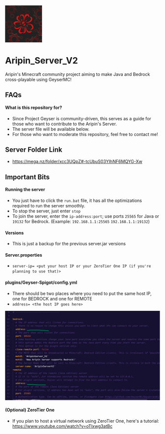 <p align="left"><img src="image.png" width="120"></p>

# Aripin_Server_V2
Aripin's Minecraft community project aiming to make Java and Bedrock cross-playable using GeyserMC!

## FAQs
#### What is this repository for?
- Since Project Geyser is community-driven, this serves as a guide for those who want to contribute to the Aripin's Server.
- The server file will be available below.
- For those who want to moderate this repository, feel free to contact me!

## Server Folder Link
- https://mega.nz/folder/xcc3UQpZ#-tcUbuS03YIhNF6MQYG-Xw

## Important Bits
#### Running the server
- You just have to click the `run.bat` file, it has all the optimizations required to run the server smoothly.
- To stop the server, just enter `stop`
- To join the server, enter the `ip-address:port`; use ports `25565` for Java or `19132` for Bedrock. (Example: `192.168.1.1:25565` `192.168.1.1:19132`)
#### Versions
- This is just a backup for the previous server.jar versions
#### Server.properties
- `server-ip= <put your host IP or your ZeroTier One IP (if you're planning to use that)>`
#### plugins/Geyser-Spigot/config.yml
- There should be two places where you need to put the same host IP, one for BEDROCK and one for REMOTE
- `address= <the host IP goes here>` 
<p align="left"><img src="img/Screenshot1.png"></p>

#### (Optional) ZeroTier One
- If you plan to host a virtual network using ZeroTier One, here's a tutorial: https://www.youtube.com/watch?v=oTlxwg3atBc
